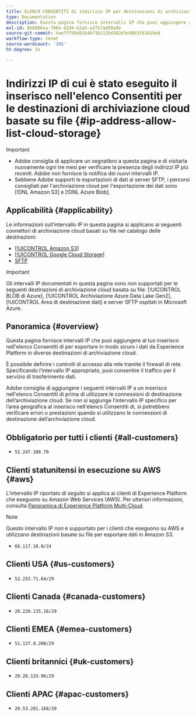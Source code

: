 ```yaml
---
title: ELENCO CONSENTITI di indirizzo IP per destinazioni di archiviazione cloud basata su file
type: Documentation
description: Questa pagina fornisce intervalli IP che puoi aggiungere al tuo elenco consentiti per esportare in modo sicuro i dati da Experience Platform alle destinazioni dell’archiviazione cloud.
exl-id: 0b8086aa-786e-4244-b2a5-a3f57ad59a8b
source-git-commit: 4ae7ff58d02b46f1b213bd382d3e98b3f63819e8
workflow-type: tm+mt
source-wordcount: '305'
ht-degree: 1%

---
```


# Indirizzi IP di cui è stato eseguito il inserisco nell&#39;elenco Consentiti per le destinazioni di archiviazione cloud basate su file {#ip-address-allow-list-cloud-storage}

>[!IMPORTANT]
>
> * Adobe consiglia di applicare un segnalibro a questa pagina e di visitarla nuovamente ogni tre mesi per verificare la presenza degli indirizzi IP più recenti. Adobe non fornisce la notifica dei nuovi intervalli IP.
> * Sebbene Adobe supporti le esportazioni di dati ai server SFTP, i percorsi consigliati per l&#39;archiviazione cloud per l&#39;esportazione dei dati sono [!DNL Amazon S3] e [!DNL Azure Blob].

## Applicabilità {#applicability}

Le informazioni sull’intervallo IP in questa pagina si applicano ai seguenti connettori di archiviazione cloud basati su file nel catalogo delle destinazioni:

* [[!UICONTROL Amazon S3]](./amazon-s3.md)
* [[!UICONTROL Google Cloud Storage]](google-cloud-storage.md)
* [SFTP](./sftp.md)

>[!IMPORTANT]
>
>Gli intervalli IP documentati in questa pagina sono *non* supportati per le seguenti destinazioni di archiviazione cloud basata su file: [!UICONTROL BLOB di Azure], [!UICONTROL Archiviazione Azure Data Lake Gen2], [!UICONTROL Area di destinazione dati] e server SFTP ospitati in Microsoft Azure.

## Panoramica {#overview}

Questa pagina fornisce intervalli IP che puoi aggiungere al tuo inserisco nell&#39;elenco Consentiti di per esportare in modo sicuro i dati da Experience Platform in diverse destinazioni di archiviazione cloud.

È possibile definire i controlli di accesso alla rete tramite il firewall di rete. Specificando l’intervallo IP appropriato, puoi consentire il traffico per il servizio di trasferimento dati.

Adobe consiglia di aggiungere i seguenti intervalli IP a un inserisco nell&#39;elenco Consentiti di prima di utilizzare le connessioni di destinazione dell’archiviazione cloud. Se non si aggiunge l’intervallo IP specifico per l’area geografica al inserisco nell&#39;elenco Consentiti di, si potrebbero verificare errori o prestazioni quando si utilizzano le connessioni di destinazione dell’archiviazione cloud.

## Obbligatorio per tutti i clienti {#all-customers}

* `52.247.108.70`

## Clienti statunitensi in esecuzione su AWS {#aws}

L’intervallo IP riportato di seguito si applica ai clienti di Experience Platform che eseguono su Amazon Web Services (AWS). Per ulteriori informazioni, consulta [Panoramica di Experience Platform Multi-Cloud](../../../landing/multi-cloud.md).

>[!NOTE]
>
>Questo intervallo IP non è supportato per i clienti che eseguono su AWS e utilizzano destinazioni basate su file per esportare dati in Amazon S3.

* `66.117.18.0/24`

## Clienti USA {#us-customers}

* `52.252.71.64/29`

## Clienti Canada {#canada-customers}

* `20.220.135.16/29`

## Clienti EMEA {#emea-customers}

* `51.137.8.208/29`

## Clienti britannici {#uk-customers}

* `20.26.133.96/29`

## Clienti APAC {#apac-customers}

* `20.53.201.168/29`
